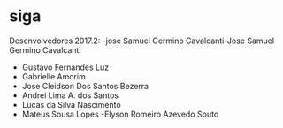 # siga

Desenvolvedores 2017.2:
-jose Samuel Germino Cavalcanti-Jose Samuel Germino Cavalcanti
- Gustavo Fernandes Luz
- Gabrielle Amorim
- Jose Cleidson Dos Santos Bezerra
- Andrei Lima A. dos Santos
- Lucas da Silva Nascimento
- Mateus Sousa Lopes
-Elyson Romeiro Azevedo Souto
